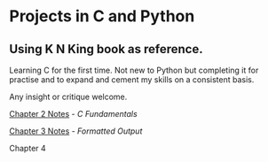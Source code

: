 # Projects in C and Python

## Using K N King book as reference.

Learning C for the first time. Not new to Python but completing it for practise and to expand and cement my skills on a consistent basis.

Any insight or critique welcome.

[Chapter 2 Notes](https://github.com/MortalCatalyst/C-and-Python-K-N-King/blob/master/Chapter_1/Chapter_1_Notes.md) *- C Fundamentals*

[Chapter 3 Notes](https://github.com/MortalCatalyst/C-Python-Perl-K-N-King/blob/master/Chapter_3/Chapter_3_Notes.md) *- Formatted Output*

Chapter 4
